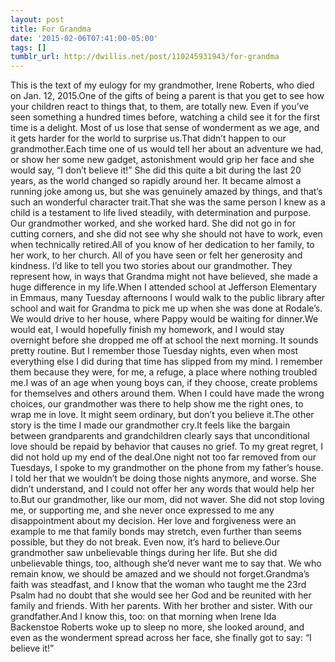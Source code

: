 ```yaml
---
layout: post
title: For Grandma
date: '2015-02-06T07:41:00-05:00'
tags: []
tumblr_url: http://dwillis.net/post/110245931943/for-grandma
---
```

This is the text of my eulogy for my grandmother, Irene Roberts, who died on Jan. 12, 2015.One of the gifts of being a parent is that you get to see how your children react to things that, to them, are totally new. Even if you’ve seen something a hundred times before, watching a child see it for the first time is a delight. Most of us lose that sense of wonderment as we age, and it gets harder for the world to surprise us.That didn’t happen to our grandmother.Each time one of us would tell her about an adventure we had, or show her some new gadget, astonishment would grip her face and she would say, “I don’t believe it!” She did this quite a bit during the last 20 years, as the world changed so rapidly around her. It became almost a running joke among us, but she was genuinely amazed by things, and that’s such an wonderful character trait.That she was the same person I knew as a child is a testament to life lived steadily, with determination and purpose. Our grandmother worked, and she worked hard. She did not go in for cutting corners, and she did not see why she should not have to work, even when technically retired.All of you know of her dedication to her family, to her work, to her church. All of you have seen or felt her generosity and kindness. I’d like to tell you two stories about our grandmother. They represent how, in ways that Grandma might not have believed, she made a huge difference in my life.When I attended school at Jefferson Elementary in Emmaus, many Tuesday afternoons I would walk to the public library after school and wait for Grandma to pick me up when she was done at Rodale’s. We would drive to her house, where Pappy would be waiting for dinner.We would eat, I would hopefully finish my homework, and I would stay overnight before she dropped me off at school the next morning. It sounds pretty routine. But I remember those Tuesday nights, even when most everything else I did during that time has slipped from my mind. I remember them because they were, for me, a refuge, a place where nothing troubled me.I was of an age when young boys can, if they choose, create problems for themselves and others around them. When I could have made the wrong choices, our grandmother was there to help show me the right ones, to wrap me in love. It might seem ordinary, but don’t you believe it.The other story is the time I made our grandmother cry.It feels like the bargain between grandparents and grandchildren clearly says that unconditional love should be repaid by behavior that causes no grief. To my great regret, I did not hold up my end of the deal.One night not too far removed from our Tuesdays, I spoke to my grandmother on the phone from my father’s house. I told her that we wouldn’t be doing those nights anymore, and worse. She didn’t understand, and I could not offer her any words that would help her to.But our grandmother, like our mom, did not waver. She did not stop loving me, or supporting me, and she never once expressed to me any disappointment about my decision. Her love and forgiveness were an example to me that family bonds may stretch, even further than seems possible, but they do not break. Even now, it’s hard to believe.Our grandmother saw unbelievable things during her life. But she did unbelievable things, too, although she’d never want me to say that. We who remain know, we should be amazed and we should not forget.Grandma’s faith was steadfast, and I know that the woman who taught me the 23rd Psalm had no doubt that she would see her God and be reunited with her family and friends. With her parents. With her brother and sister. With our grandfather.And I know this, too: on that morning when Irene Ida Backenstoe Roberts woke up to sleep no more, she looked around, and even as the wonderment spread across her face, she finally got to say: “I believe it!”

